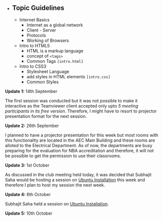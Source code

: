 * ## Topic Guidelines
    * Internet Basics
        * Internet as a global network
        * Client - Server 
        * Protocols
        * Working of Browsers
    * Intro to HTML5
        * HTML is a markup language
        * concept of `<tags>`
        * Common Tags `[intro.html]`
    * Intro to CSS3
        * Stylesheet Language
        * add styles in HTML elements `[intro.css]`
        * Common Styles

**Update 1:** 14th September

The first session was conducted but it was not possible to make it interactive as the Teamviewer client accepted only upto *5 meeting participants in its free version*. Therefore, I might have to resort to projector presentation format for the next session. 

**Update 2:** 26th September

I planned to have a projector presentation for this week but most rooms with this functionality are located in the AEC Main Building and these rooms are alloted to the Electrical Department. As of now, the departments are busy preparing for the evaluation for NBA accreditation and therefore, it will not be possible to get the permission to use their classrooms.

**Update 3:** 1st October

As discussed in the club meeting held today, it was decided that Subhajit Saha would be hosting a session on [Ubuntu Installation](https://www.ubuntu.com/download/desktop) this week and therefore I plan to host my session the next week.

**Update 4:** 6th October

Subhajit Saha held a session on [Ubuntu Installation](https://www.ubuntu.com/download/desktop).

**Update 5:** 10th October





